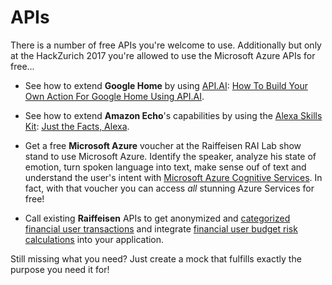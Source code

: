 # APIs
There is a number of free APIs you're welcome to use. Additionally but only at the HackZurich 2017 you're allowed to use the Microsoft Azure APIs for free...

- See how to extend **Google Home** by using [API.AI](https://api.ai/): [How To Build Your Own Action For Google Home Using API.AI](https://www.smashingmagazine.com/2017/05/build-action-google-home-api-ai/).

- See how to extend **Amazon Echo**'s capabilities by using the [Alexa Skills Kit](https://developer.amazon.com/alexa-skills-kit): [Just the Facts, Alexa](https://medium.com/hello-thirteen23/just-the-facts-alexa-71a04b836d7f).

- Get a free **Microsoft Azure** voucher at the Raiffeisen RAI Lab show stand to use Microsoft Azure. Identify the speaker, analyze his state of emotion, turn spoken language into text, make sense ouf of text and understand the user's intent with [Microsoft Azure Cognitive Services](https://azure.microsoft.com/en-us/services/cognitive-services/). In fact, with that voucher you can access _all_ stunning Azure Services for free!

- Call existing **Raiffeisen** APIs to get anonymized and [categorized financial user transactions](apis/transactions) and integrate [financial user budget risk calculations](apis/advisoryservice) into your application.


Still missing what you need? Just create a mock that fulfills exactly the purpose you need it for!

